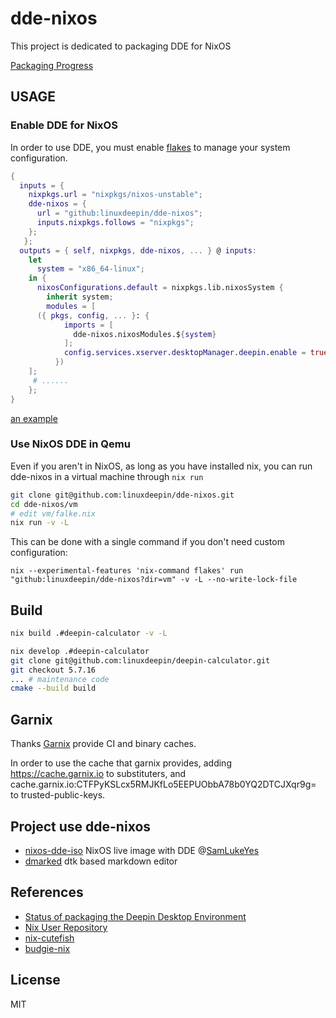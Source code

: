 # dde-nixos

This project is dedicated to packaging DDE for NixOS 

[Packaging Progress](https://github.com/linuxdeepin/dde-nixos/projects/1)

## USAGE

### Enable DDE for NixOS

In order to use DDE, you must enable [flakes](https://nixos.wiki/wiki/Flakes) to manage your system configuration.

```nix
{
  inputs = {
    nixpkgs.url = "nixpkgs/nixos-unstable";
    dde-nixos = {
      url = "github:linuxdeepin/dde-nixos";
      inputs.nixpkgs.follows = "nixpkgs";
    };
   };
  outputs = { self, nixpkgs, dde-nixos, ... } @ inputs:
    let
      system = "x86_64-linux";
    in {
      nixosConfigurations.default = nixpkgs.lib.nixosSystem {
        inherit system;
        modules = [
	  ({ pkgs, config, ... }: {
            imports = [
              dde-nixos.nixosModules.${system}
            ];
            config.services.xserver.desktopManager.deepin.enable = true;
          })
	];
     # ......
    };
}
```

[an example](https://github.com/wineee/nixos-config/commit/37c70c2c3b2a8e8ee00eba8ea336f67690683de1)

### Use NixOS DDE in Qemu

Even if you aren't in NixOS, as long as you have installed nix, you can run dde-nixos in a virtual machine through `nix run`

``` bash
git clone git@github.com:linuxdeepin/dde-nixos.git
cd dde-nixos/vm
# edit vm/falke.nix
nix run -v -L
```
This can be done with a single command if you don't need custom configuration:

`nix --experimental-features 'nix-command flakes' run "github:linuxdeepin/dde-nixos?dir=vm" -v -L --no-write-lock-file`

## Build

```bash
nix build .#deepin-calculator -v -L
```

```bash
nix develop .#deepin-calculator
git clone git@github.com:linuxdeepin/deepin-calculator.git
git checkout 5.7.16
... # maintenance code
cmake --build build
```

## Garnix

Thanks [Garnix](https://garnix.io/) provide CI and binary caches.

In order to use the cache that garnix provides, adding https://cache.garnix.io to substituters, and cache.garnix.io:CTFPyKSLcx5RMJKfLo5EEPUObbA78b0YQ2DTCJXqr9g= to trusted-public-keys.

## Project use dde-nixos

- [nixos-dde-iso](https://github.com/SamLukeYes/nixos-dde-iso) NixOS live image with DDE @[SamLukeYes](https://github.com/SamLukeYes)
- [dmarked](https://github.com/DMarked/DMarked)  dtk based markdown editor

## References
- [Status of packaging the Deepin Desktop Environment ](https://github.com/NixOS/nixpkgs/issues/94870)
- [Nix User Repository](https://github.com/nix-community/NUR)
- [nix-cutefish](https://github.com/p3psi-boo/nix-cutefish)
- [budgie-nix](https://github.com/FedericoSchonborn/budgie-nix)

## License

MIT
